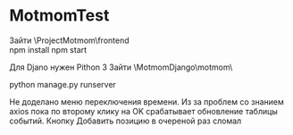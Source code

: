 # MotmomTest
Зайти \ProjectMotmom\frontend\
npm install
npm start

Для Djano нужен Pithon 3 
Зайти \MotmomDjango\motmom\

python manage.py runserver

Не доделано меню переключения времени.
Из за проблем со знанием axios пока по второму клику на OK срабатывает обновление таблицы событий.
Кнопку Добавить позицию в очереной раз сломал 
